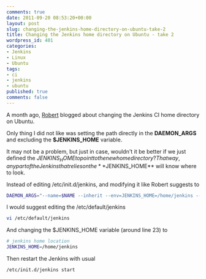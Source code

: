 ```yaml
---
comments: true
date: 2011-09-20 08:53:20+00:00
layout: post
slug: changing-the-jenkins-home-directory-on-ubuntu-take-2
title: Changing the Jenkins home directory on Ubuntu - take 2
wordpress_id: 401
categories:
- Jenkins
- Linux
- Ubuntu
tags:
- ci
- jenkins
- ubuntu
published: true
comments: false
---
```


A month ago, [Robert](http://robertbasic.com/blog/changing-jenkins-home-directory-on-ubuntu/) blogged about changing the Jenkins CI home directory on Ubuntu.
<!--more-->
Only thing I did not like was setting the path directly in the **DAEMON_ARGS** and excluding the **$JENKINS_HOME** variable.

It may not be a problem, but just in case, wouldn't it be better if we just defined the $JENKINS_HOME to point to the new home directory?
That way, any part of the Jenkins that relies on the **$JENKINS_HOME** will know where to look.

Instead of editing /etc/init.d/jenkins, and modifying it like Robert suggests to
```bash
DAEMON_ARGS="--name=$NAME --inherit --env=JENKINS_HOME=/home/jenkins --output=$JENKINS_LOG --pidfile=$PIDFILE"
```

I would suggest editing the /etc/default/jenkins
```bash
vi /etc/default/jenkins
```

And changing the $JENKINS_HOME variable (around line 23) to
```bash
# jenkins home location
JENKINS_HOME=/home/jenkins
```

Then restart the Jenkins with usual
```bash
/etc/init.d/jenkins start
```


